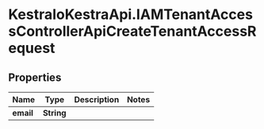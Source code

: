 # KestraIoKestraApi.IAMTenantAccessControllerApiCreateTenantAccessRequest

## Properties

Name | Type | Description | Notes
------------ | ------------- | ------------- | -------------
**email** | **String** |  | 


